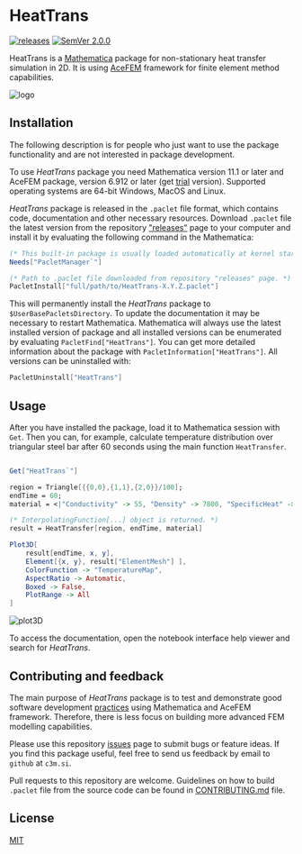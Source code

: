 # HeatTrans

[![releases](https://img.shields.io/github/release/c3m-labs/HeatTrans.svg)](https://github.com/c3m-labs/HeatTrans/releases)
[![SemVer 2.0.0](https://img.shields.io/badge/SemVer-2.0.0-brightgreen.svg)](http://semver.org/spec/v2.0.0.html)

HeatTrans is a [Mathematica](http://www.wolfram.com/mathematica/) package for non-stationary heat transfer simulation in 2D.
It is using [AceFEM](http://symech.fgg.uni-lj.si/) framework for finite element method capabilities.

![logo](Images/Logo.png)

## Installation

The following description is for people who just want to use the package functionality and are not interested in package development.

To use _HeatTrans_ package you need Mathematica version 11.1 or later and
AceFEM package, version 6.912 or later (get [trial](http://symech.fgg.uni-lj.si/Download.htm) version).
Supported operating systems are 64-bit Windows, MacOS and Linux.

_HeatTrans_ package is released in the `.paclet` file format, which contains code, documentation and other necessary resources.
Download `.paclet` file the latest version from the repository ["releases"](https://github.com/c3m-labs/HeatTrans/releases)  page
to your computer and install it by evaluating the following command in the Mathematica:

```mathematica
(* This built-in package is usually loaded automatically at kernel startup. *)
Needs["PacletManager`"]

(* Path to .paclet file downloaded from repository "releases" page. *)
PacletInstall["full/path/to/HeatTrans-X.Y.Z.paclet"]
```

This will permanently install the _HeatTrans_ package to `$UserBasePacletsDirectory`.
To update the documentation it may be necessary to restart Mathematica.
Mathematica will always use the latest installed version of package and all installed versions
can be enumerated by evaluating `PacletFind["HeatTrans"]`.
You can get more detailed information about the package with `PacletInformation["HeatTrans"]`.
All versions can be uninstalled with:

```mathematica
PacletUninstall["HeatTrans"]
```

## Usage

After you have installed the package, load it to Mathematica session with `Get`.
Then you can, for example, calculate temperature distribution over triangular steel bar after 60 seconds
using the main function `HeatTransfer`.

```mathematica

Get["HeatTrans`"]

region = Triangle[{{0,0},{1,1},{2,0}}/100];
endTime = 60;
material = <|"Conductivity" -> 55, "Density" -> 7800, "SpecificHeat" -> 470|>;

(* InterpolatingFunction[...] object is returned. *)
result = HeatTransfer[region, endTime, material]

Plot3D[
    result[endTime, x, y],
    Element[{x, y}, result["ElementMesh"] ],
    ColorFunction -> "TemperatureMap",
    AspectRatio -> Automatic,
    Boxed -> False,
    PlotRange -> All
]
```

![plot3D](Images/Plot3D.png)

To access the documentation, open the notebook interface help viewer and search for _HeatTrans_.

## Contributing and feedback

The main purpose of _HeatTrans_ package is to test and demonstrate good software development
[practices](https://doi.org/10.1371/journal.pbio.1001745) using Mathematica and AceFEM framework.
Therefore, there is less focus on building more advanced FEM modelling capabilities.

Please use this repository [issues](https://github.com/c3m-labs/HeatTrans/issues) page to submit bugs or feature ideas. If you find this package useful, feel free to send us feedback by email to `github` at `c3m.si`.

Pull requests to this repository are welcome.
Guidelines on how to build `.paclet` file from the source code can be found in [CONTRIBUTING.md]( CONTRIBUTING.md ) file.

## License

[MIT](https://choosealicense.com/licenses/mit/)

